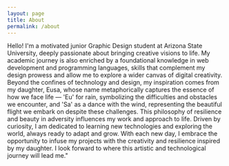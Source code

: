 ```yaml
---
layout: page
title: About
permalink: /about
---
```



Hello! I'm a motivated junior Graphic Design student at Arizona State University, deeply passionate about bringing creative visions to life. My academic journey is also enriched by a foundational knowledge in web development and programming languages, skills that complement my design prowess and allow me to explore a wider canvas of digital creativity. Beyond the confines of technology and design, my inspiration comes from my daughter, Eusa, whose name metaphorically captures the essence of how we face life — 'Eu' for rain, symbolizing the difficulties and obstacles we encounter, and 'Sa' as a dance with the wind, representing the beautiful flight we embark on despite these challenges. This philosophy of resilience and beauty in adversity influences my work and approach to life. Driven by curiosity, I am dedicated to learning new technologies and exploring the world, always ready to adapt and grow. With each new day, I embrace the opportunity to infuse my projects with the creativity and resilience inspired by my daughter. I look forward to where this artistic and technological journey will lead me."
